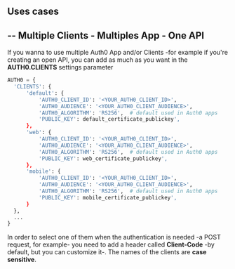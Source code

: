 Uses cases
---

--
Multiple Clients - Multiples App - One API
-----------
If you wanna to use multiple Auth0 App and/or Clients -for example if you're creating an open API, you can add as much as you want in the **AUTH0.CLIENTS** settings parameter

``` python
AUTH0 = {
  'CLIENTS': {
      'default': {
          'AUTH0_CLIENT_ID': '<YOUR_AUTH0_CLIENT_ID>',
          'AUTH0_AUDIENCE': '<YOUR_AUTH0_CLIENT_AUDIENCE>',
          'AUTH0_ALGORITHM': 'RS256',  # default used in Auth0 apps
          'PUBLIC_KEY': default_certificate_publickey',
      },
      'web': {
          'AUTH0_CLIENT_ID': '<YOUR_AUTH0_CLIENT_ID>',
          'AUTH0_AUDIENCE': '<YOUR_AUTH0_CLIENT_AUDIENCE>',
          'AUTH0_ALGORITHM': 'RS256',  # default used in Auth0 apps
          'PUBLIC_KEY': web_certificate_publickey',
      },
      'mobile': {
          'AUTH0_CLIENT_ID': '<YOUR_AUTH0_CLIENT_ID>',
          'AUTH0_AUDIENCE': '<YOUR_AUTH0_CLIENT_AUDIENCE>',
          'AUTH0_ALGORITHM': 'RS256',  # default used in Auth0 apps
          'PUBLIC_KEY': mobile_certificate_publickey',
      }
  },
  ...
}
```

In order to select one of them when the authentication is needed -a POST request, for example- you need to add a header called **Client-Code** -by default, but you can customize it-.
The names of the clients are **case sensitive**.
